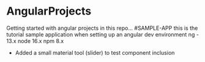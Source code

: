 # AngularProjects
Getting started with angular projects in this repo...
#SAMPLE-APP this is the tutorial sample application when setting up an angular dev environment
ng - 13.x
node 16.x
npm 8.x

* Added a small material tool (slider) to test component inclusion
